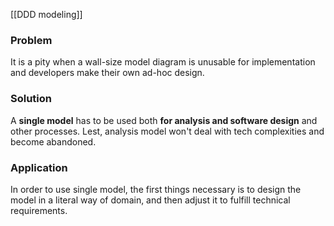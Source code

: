 [[DDD modeling]]
### Problem
It is a pity when a wall-size model diagram is unusable for implementation and developers make their own ad-hoc design.

### Solution
A **single model** has to be used both **for analysis and software design** and other processes. Lest, analysis model won't deal with tech complexities and become abandoned.

### Application
In order to use single model, the first things necessary is to design the model in a literal way of domain, and then adjust it to fulfill technical requirements.
